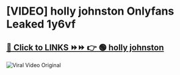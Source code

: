 
 # [VIDEO] holly johnston Onlyfans Leaked 1y6vf

## <h2><a href="https://clipsfans.com/holly_johnston&ref=git">🔗 Click to LINKS ⏩⏩ 👉 🟢 holly johnston </a></h2>

<a href="https://clipsfans.com/holly_johnston&ref=git" rel="nofollow" data-target="animated-image.originalLink"><img src="https://i.ibb.co.com/xMMVF88/686577567.gif" alt="Viral Video Original" style="max-width: 100%; display: inline-block;" data-target="animated-image.originalImage"></a>

